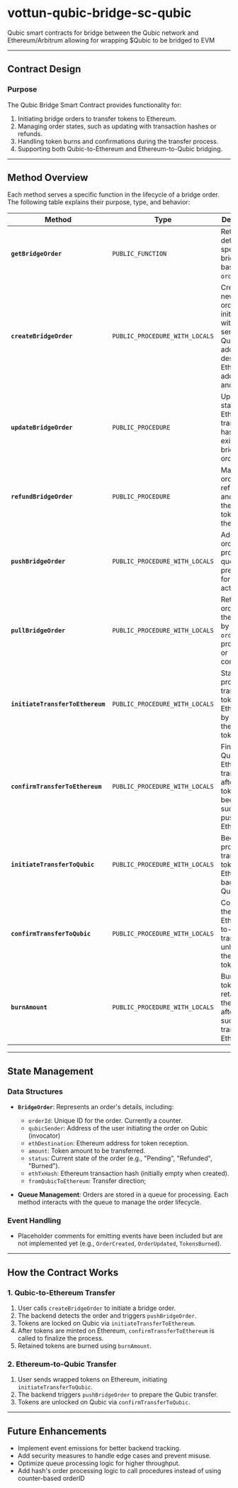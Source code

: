 # vottun-qubic-bridge-sc-qubic
Qubic smart contracts for bridge between the Qubic network and Ethereum/Arbitrum allowing for wrapping $Qubic to be bridged to EVM

---

## **Contract Design**

### **Purpose**
The Qubic Bridge Smart Contract provides functionality for:
1. Initiating bridge orders to transfer tokens to Ethereum.
2. Managing order states, such as updating with transaction hashes or refunds.
3. Handling token burns and confirmations during the transfer process.
4. Supporting both Qubic-to-Ethereum and Ethereum-to-Qubic bridging.

---

## **Method Overview**

Each method serves a specific function in the lifecycle of a bridge order. The following table explains their purpose, type, and behavior:

| **Method**                      | **Type**                  | **Description**                                                                                   |
|----------------------------------|---------------------------|---------------------------------------------------------------------------------------------------|
| **`getBridgeOrder`**             | `PUBLIC_FUNCTION`         | Retrieves details of a specific bridge order based on its `orderId`.                             |
| **`createBridgeOrder`**          | `PUBLIC_PROCEDURE_WITH_LOCALS` | Creates a new bridge order, initializing it with the sender's Qubic address, destination Ethereum address, and amount. |
| **`updateBridgeOrder`**          | `PUBLIC_PROCEDURE`        | Updates the status and Ethereum transaction hash of an existing bridge order.                    |
| **`refundBridgeOrder`**          | `PUBLIC_PROCEDURE`        | Marks an order as refunded and returns the retained tokens to the user.                          |
| **`pushBridgeOrder`**            | `PUBLIC_PROCEDURE_WITH_LOCALS` | Adds a new order to the processing queue and prepares it for further action.                      |
| **`pullBridgeOrder`**            | `PUBLIC_PROCEDURE_WITH_LOCALS` | Retrieves an order from the queue by its `orderId` for processing or completion.                 |
| **`initiateTransferToEthereum`** | `PUBLIC_PROCEDURE_WITH_LOCALS` | Starts the process of transferring tokens to Ethereum by locking the Qubic tokens.              |
| **`confirmTransferToEthereum`**  | `PUBLIC_PROCEDURE_WITH_LOCALS` | Finalizes the Qubic-to-Ethereum transfer after the tokens have been successfully pushed to Ethereum. |
| **`initiateTransferToQubic`**    | `PUBLIC_PROCEDURE_WITH_LOCALS` | Begins the process of transferring tokens from Ethereum back to Qubic.                          |
| **`confirmTransferToQubic`**     | `PUBLIC_PROCEDURE_WITH_LOCALS` | Completes the Ethereum-to-Qubic transfer by unlocking the Qubic tokens.                         |
| **`burnAmount`**                 | `PUBLIC_PROCEDURE_WITH_LOCALS` | Burns tokens retained in the contract after a successful transfer to Ethereum.                   |

---

## **State Management**

### **Data Structures**
- **`BridgeOrder`**: Represents an order's details, including:
  - `orderId`: Unique ID for the order. Currently a counter.
  - `qubicSender`: Address of the user initiating the order on Qubic (invocator)
  - `ethDestination`: Ethereum address for token reception.
  - `amount`: Token amount to be transferred.
  - `status`: Current state of the order (e.g., "Pending", "Refunded", "Burned").
  - `ethTxHash`: Ethereum transaction hash (initially empty when created).
  - `fromQubicToEthereum`: Transfer direction;

- **Queue Management**: Orders are stored in a queue for processing. Each method interacts with the queue to manage the order lifecycle.

### **Event Handling**
- Placeholder comments for emitting events have been included but are not implemented yet (e.g., `OrderCreated`, `OrderUpdated`, `TokensBurned`).

---

## **How the Contract Works**

### **1. Qubic-to-Ethereum Transfer**
1. User calls `createBridgeOrder` to initiate a bridge order.
2. The backend detects the order and triggers `pushBridgeOrder`.
3. Tokens are locked on Qubic via `initiateTransferToEthereum`.
4. After tokens are minted on Ethereum, `confirmTransferToEthereum` is called to finalize the process.
5. Retained tokens are burned using `burnAmount`.

### **2. Ethereum-to-Qubic Transfer**
1. User sends wrapped tokens on Ethereum, initiating `initiateTransferToQubic`.
2. The backend triggers `pushBridgeOrder` to prepare the Qubic transfer.
3. Tokens are unlocked on Qubic via `confirmTransferToQubic`.

---

## **Future Enhancements**
- Implement event emissions for better backend tracking.
- Add security measures to handle edge cases and prevent misuse.
- Optimize queue processing logic for higher throughput.
- Add hash's order processing logic to call procedures instead of using counter-based orderID


